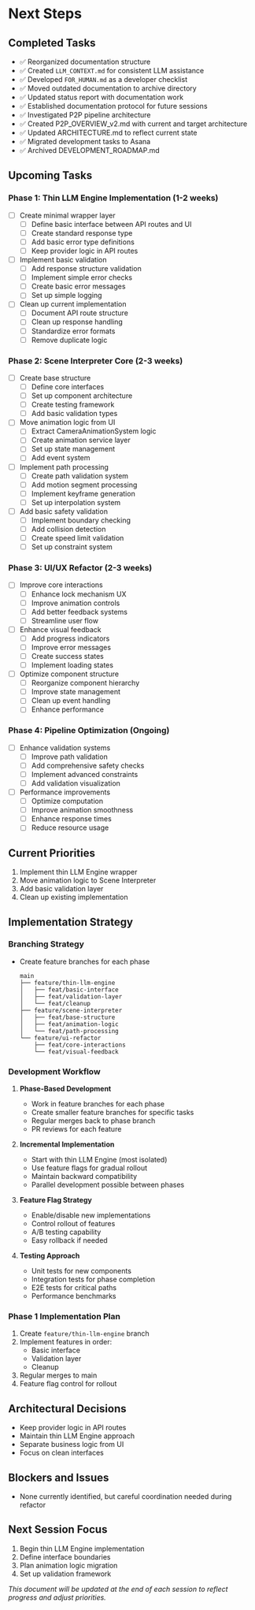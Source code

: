 # Next Steps

## Completed Tasks
- ✅ Reorganized documentation structure
- ✅ Created `LLM_CONTEXT.md` for consistent LLM assistance
- ✅ Developed `FOR_HUMAN.md` as a developer checklist
- ✅ Moved outdated documentation to archive directory
- ✅ Updated status report with documentation work
- ✅ Established documentation protocol for future sessions
- ✅ Investigated P2P pipeline architecture
- ✅ Created P2P_OVERVIEW_v2.md with current and target architecture
- ✅ Updated ARCHITECTURE.md to reflect current state
- ✅ Migrated development tasks to Asana
- ✅ Archived DEVELOPMENT_ROADMAP.md

## Upcoming Tasks

### Phase 1: Thin LLM Engine Implementation (1-2 weeks)
- [ ] Create minimal wrapper layer
  - [ ] Define basic interface between API routes and UI
  - [ ] Create standard response type
  - [ ] Add basic error type definitions
  - [ ] Keep provider logic in API routes

- [ ] Implement basic validation
  - [ ] Add response structure validation
  - [ ] Implement simple error checks
  - [ ] Create basic error messages
  - [ ] Set up simple logging

- [ ] Clean up current implementation
  - [ ] Document API route structure
  - [ ] Clean up response handling
  - [ ] Standardize error formats
  - [ ] Remove duplicate logic

### Phase 2: Scene Interpreter Core (2-3 weeks)
- [ ] Create base structure
  - [ ] Define core interfaces
  - [ ] Set up component architecture
  - [ ] Create testing framework
  - [ ] Add basic validation types

- [ ] Move animation logic from UI
  - [ ] Extract CameraAnimationSystem logic
  - [ ] Create animation service layer
  - [ ] Set up state management
  - [ ] Add event system

- [ ] Implement path processing
  - [ ] Create path validation system
  - [ ] Add motion segment processing
  - [ ] Implement keyframe generation
  - [ ] Set up interpolation system

- [ ] Add basic safety validation
  - [ ] Implement boundary checking
  - [ ] Add collision detection
  - [ ] Create speed limit validation
  - [ ] Set up constraint system

### Phase 3: UI/UX Refactor (2-3 weeks)
- [ ] Improve core interactions
  - [ ] Enhance lock mechanism UX
  - [ ] Improve animation controls
  - [ ] Add better feedback systems
  - [ ] Streamline user flow

- [ ] Enhance visual feedback
  - [ ] Add progress indicators
  - [ ] Improve error messages
  - [ ] Create success states
  - [ ] Implement loading states

- [ ] Optimize component structure
  - [ ] Reorganize component hierarchy
  - [ ] Improve state management
  - [ ] Clean up event handling
  - [ ] Enhance performance

### Phase 4: Pipeline Optimization (Ongoing)
- [ ] Enhance validation systems
  - [ ] Improve path validation
  - [ ] Add comprehensive safety checks
  - [ ] Implement advanced constraints
  - [ ] Add validation visualization

- [ ] Performance improvements
  - [ ] Optimize computation
  - [ ] Improve animation smoothness
  - [ ] Enhance response times
  - [ ] Reduce resource usage

## Current Priorities
1. Implement thin LLM Engine wrapper
2. Move animation logic to Scene Interpreter
3. Add basic validation layer
4. Clean up existing implementation

## Implementation Strategy

### Branching Strategy
- Create feature branches for each phase
  ```
  main
  ├── feature/thin-llm-engine
  │   ├── feat/basic-interface
  │   ├── feat/validation-layer
  │   └── feat/cleanup
  ├── feature/scene-interpreter
  │   ├── feat/base-structure
  │   ├── feat/animation-logic
  │   └── feat/path-processing
  └── feature/ui-refactor
      ├── feat/core-interactions
      └── feat/visual-feedback
  ```

### Development Workflow
1. **Phase-Based Development**
   - Work in feature branches for each phase
   - Create smaller feature branches for specific tasks
   - Regular merges back to phase branch
   - PR reviews for each feature

2. **Incremental Implementation**
   - Start with thin LLM Engine (most isolated)
   - Use feature flags for gradual rollout
   - Maintain backward compatibility
   - Parallel development possible between phases

3. **Feature Flag Strategy**
   - Enable/disable new implementations
   - Control rollout of features
   - A/B testing capability
   - Easy rollback if needed

4. **Testing Approach**
   - Unit tests for new components
   - Integration tests for phase completion
   - E2E tests for critical paths
   - Performance benchmarks

### Phase 1 Implementation Plan
1. Create `feature/thin-llm-engine` branch
2. Implement features in order:
   - Basic interface
   - Validation layer
   - Cleanup
3. Regular merges to main
4. Feature flag control for rollout

## Architectural Decisions
- Keep provider logic in API routes
- Maintain thin LLM Engine approach
- Separate business logic from UI
- Focus on clean interfaces

## Blockers and Issues
- None currently identified, but careful coordination needed during refactor

## Next Session Focus
1. Begin thin LLM Engine implementation
2. Define interface boundaries
3. Plan animation logic migration
4. Set up validation framework

*This document will be updated at the end of each session to reflect progress and adjust priorities.* 